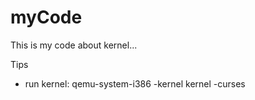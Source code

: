 # myCode

This is my code about kernel...

Tips
- run kernel: qemu-system-i386 -kernel kernel -curses
